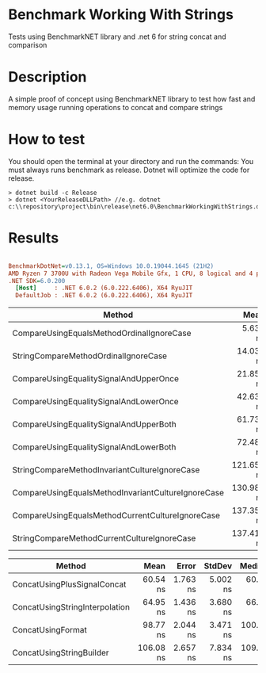 # Benchmark Working With Strings
Tests using BenchmarkNET library and .net 6 for string concat and comparison

# Description
A simple proof of concept using BenchmarkNET library to test how fast and memory usage running operations to concat and compare strings

# How to test
You should open the terminal at your directory and run the commands:
You must always runs benchmark as release. Dotnet will optimize the code for release.

```
> dotnet build -c Release
> dotnet <YourReleaseDLLPath> //e.g. dotnet c:\\repository\project\bin\release\net6.0\BenchmarkWorkingWithStrings.dll
```

# Results
``` ini

BenchmarkDotNet=v0.13.1, OS=Windows 10.0.19044.1645 (21H2)
AMD Ryzen 7 3700U with Radeon Vega Mobile Gfx, 1 CPU, 8 logical and 4 physical cores
.NET SDK=6.0.200
  [Host]     : .NET 6.0.2 (6.0.222.6406), X64 RyuJIT
  DefaultJob : .NET 6.0.2 (6.0.222.6406), X64 RyuJIT


```

|                                             Method |       Mean |     Error |    StdDev | Rank |  Gen 0 | Allocated |
|--------------------------------------------------- |-----------:|----------:|----------:|-----:|-------:|----------:|
|          CompareUsingEqualsMethodOrdinalIgnoreCase |   5.634 ns | 0.1366 ns | 0.1278 ns |    1 |      - |         - |
|               StringCompareMethodOrdinalIgnoreCase |  14.034 ns | 0.1628 ns | 0.1522 ns |    2 |      - |         - |
|             CompareUsingEqualitySignalAndUpperOnce |  21.856 ns | 0.4724 ns | 1.2770 ns |    3 |      - |         - |
|             CompareUsingEqualitySignalAndLowerOnce |  42.631 ns | 1.5090 ns | 4.3779 ns |    4 | 0.0191 |      40 B |
|             CompareUsingEqualitySignalAndUpperBoth |  61.735 ns | 1.7003 ns | 4.7398 ns |    5 | 0.0191 |      40 B |
|             CompareUsingEqualitySignalAndLowerBoth |  72.486 ns | 2.7525 ns | 7.8975 ns |    6 | 0.0191 |      40 B |
|      StringCompareMethodInvariantCultureIgnoreCase | 121.655 ns | 2.4521 ns | 2.2937 ns |    7 |      - |         - |
| CompareUsingEqualsMethodInvariantCultureIgnoreCase | 130.981 ns | 2.6288 ns | 2.4590 ns |    8 |      - |         - |
|   CompareUsingEqualsMethodCurrentCultureIgnoreCase | 137.357 ns | 2.7963 ns | 4.6721 ns |    9 |      - |         - |
|        StringCompareMethodCurrentCultureIgnoreCase | 137.411 ns | 2.6964 ns | 2.3903 ns |    9 |      - |         - |


|                         Method |      Mean |    Error |   StdDev |    Median | Rank |  Gen 0 | Allocated |
|------------------------------- |----------:|---------:|---------:|----------:|-----:|-------:|----------:|
|    ConcatUsingPlusSignalConcat |  60.54 ns | 1.763 ns | 5.002 ns |  60.44 ns |    1 | 0.0726 |     152 B |
| ConcatUsingStringInterpolation |  64.95 ns | 1.436 ns | 3.680 ns |  66.88 ns |    2 | 0.0421 |      88 B |
|              ConcatUsingFormat |  98.77 ns | 2.044 ns | 3.471 ns | 100.17 ns |    3 | 0.0381 |      80 B |
|       ConcatUsingStringBuilder | 106.08 ns | 2.657 ns | 7.834 ns | 109.36 ns |    4 | 0.1376 |     288 B |
